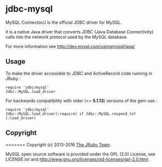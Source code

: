 # jdbc-mysql

MySQL Connector/J is the official JDBC driver for MySQL.

It is a native Java driver that converts JDBC (Java Database Connectivity)
calls into the network protocol used by the MySQL database.

For more information see http://dev.mysql.com/usingmysql/java/

## Usage

To make the driver accessible to JDBC and ActiveRecord code running in JRuby :

    require 'jdbc/mysql'
    Jdbc::MySQL.load_driver

For backwards compatibility with older (<= **5.1.13**) versions of the gem use :

    require 'jdbc/mysql'
    Jdbc::MySQL.load_driver(:require) if Jdbc::MySQL.respond_to?(:load_driver)

## Copyright

=======
Copyright (c) 2013-2016 [The JRuby Team](https://github.com/jruby).

MySQL open source software is provided under the GPL (2.0) License,
see *LICENSE.txt* and http://www.gnu.org/licenses/old-licenses/gpl-2.0.html .
